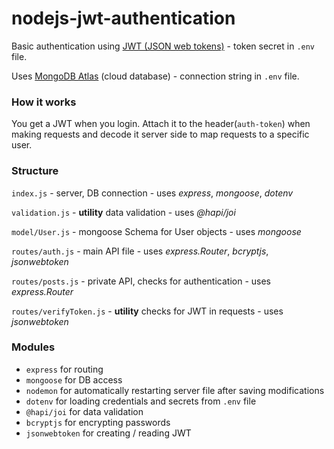 # nodejs-jwt-authentication

Basic authentication using [JWT (JSON web tokens)](https://jwt.io/) - token secret in `.env` file.

Uses [MongoDB Atlas](https://cloud.mongodb.com/) (cloud database) - connection string in `.env` file.

### How it works

You get a JWT when you login. Attach it to the header(`auth-token`) when making requests and decode it server side to map requests to a specific user.

### Structure

`index.js` - server, DB connection - uses *express*, *mongoose*, *dotenv*

`validation.js` - **utility** data validation - uses *@hapi/joi*

`model/User.js` - mongoose Schema for User objects - uses *mongoose*

`routes/auth.js` - main API file - uses *express.Router*, *bcryptjs*, *jsonwebtoken*

`routes/posts.js` - private API, checks for authentication - uses *express.Router*

`routes/verifyToken.js` - **utility** checks for JWT in requests - uses *jsonwebtoken*

### Modules

* `express` for routing
* `mongoose` for DB access
* `nodemon` for automatically restarting server file after saving modifications
* `dotenv` for loading credentials and secrets from `.env` file
* `@hapi/joi` for data validation
* `bcryptjs` for encrypting passwords
* `jsonwebtoken` for creating / reading JWT
